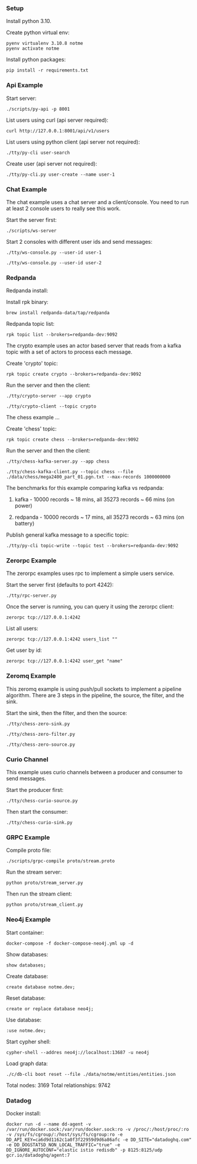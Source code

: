 ### Setup

Install python 3.10.

Create python virtual env:

```
pyenv virtualenv 3.10.8 notme
pyenv activate notme
```

Install python packages:

```
pip install -r requirements.txt
```

### Api Example

Start server:

```
./scripts/py-api -p 8001
```

List users using curl (api server required):

```
curl http://127.0.0.1:8001/api/v1/users
```

List users using python client (api server not required):

```
./tty/py-cli user-search
```

Create user (api server not required):

```
./tty/py-cli.py user-create --name user-1
```

### Chat Example

The chat example uses a chat server and a client/console. You need to run at least 2 console users to really see this work.

Start the server first:

```
./scripts/ws-server
```

Start 2 consoles with different user ids and send messages:

```
./tty/ws-console.py --user-id user-1

./tty/ws-console.py --user-id user-2
```

### Redpanda

Redpanda install:

Install rpk binary:

```
brew install redpanda-data/tap/redpanda
```

Redpanda topic list:

```
rpk topic list --brokers=redpanda-dev:9092
```

The crypto example uses an actor based server that reads from a kafka topic with a set of actors to process each message.

Create 'crypto' topic:

```
rpk topic create crypto --brokers=redpanda-dev:9092
```

Run the server and then the client:

```
./tty/crypto-server --app crypto

./tty/crypto-client --topic crypto
```

The chess example ...

Create 'chess' topic:

```
rpk topic create chess --brokers=redpanda-dev:9092
```

Run the server and then the client:

```
./tty/chess-kafka-server.py --app chess

./tty/chess-kafka-client.py --topic chess --file ./data/chess/mega2400_part_01.pgn.txt --max-records 1000000000
```

The benchmarks for this example comparing kafka vs redpanda:

1. kafka - 10000 records ~ 18 mins, all 35273 records ~ 66 mins (on power)

2. redpanda - 10000 records ~ 17 mins, all 35273 records ~ 63 mins (on battery)

Publish general kafka message to a specific topic:

```
./tty/py-cli topic-write --topic test --brokers=redpanda-dev:9092
```

### Zerorpc Example

The zerorpc examples uses rpc to implement a simple users service.

Start the server first (defaults to port 4242):

```
./tty/rpc-server.py
```

Once the server is running, you can query it using the zerorpc client:

```
zerorpc tcp://127.0.0.1:4242
```

List all users:

```
zerorpc tcp://127.0.0.1:4242 users_list ""
```

Get user by id:

```
zerorpc tcp://127.0.0.1:4242 user_get "name"
```

### Zeromq Example

This zeromq example is using push/pull sockets to implement a pipeline algorithm. There are 3 steps in the pipeline, the source, the filter, and the sink.

Start the sink, then the filter, and then the source:

```
./tty/chess-zero-sink.py

./tty/chess-zero-filter.py

./tty/chess-zero-source.py
```

### Curio Channel

This example uses curio channels between a producer and consumer to send messages.

Start the producer first:

```
./tty/chess-curio-source.py
```

Then start the consumer:

```
./tty/chess-curio-sink.py
```

### GRPC Example

Compile proto file:

```
./scripts/grpc-compile proto/stream.proto
```

Run the stream server:

```
python proto/stream_server.py
```

Then run the stream client:

```
python proto/stream_client.py
```

### Neo4j Example

Start container:

```
docker-compose -f docker-compose-neo4j.yml up -d
```

Show databases:

```
show databases;
```

Create database:

```
create database notme.dev;
```

Reset database:

```
create or replace database neo4j;
```

Use database:

```
:use notme.dev;
```

Start cypher shell:

```
cypher-shell --addres neo4j://localhost:13687 -u neo4j
```

Load graph data:

```
./c/db-cli boot reset --file ./data/notme/entities/entities.json
```

Total nodes: 3169
Total relationships: 9742


### Datadog

Docker install:

```
docker run -d --name dd-agent -v /var/run/docker.sock:/var/run/docker.sock:ro -v /proc/:/host/proc/:ro -v /sys/fs/cgroup/:/host/sys/fs/cgroup:ro -e DD_API_KEY=ca6d9d1162c1a0f3f22959d9d6a86afc -e DD_SITE="datadoghq.com" -e DD_DOGSTATSD_NON_LOCAL_TRAFFIC="true" -e DD_IGNORE_AUTOCONF="elastic istio redisdb" -p 8125:8125/udp gcr.io/datadoghq/agent:7
```
